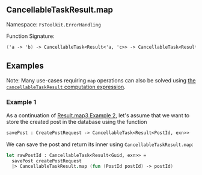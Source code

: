 ## CancellableTaskResult.map

Namespace: `FsToolkit.ErrorHandling`

Function Signature:

```fsharp
('a -> 'b) -> CancellableTask<Result<'a, 'c>> -> CancellableTask<Result<'b, 'c>>
```

## Examples

Note: Many use-cases requiring `map` operations can also be solved using [the `cancellableTaskResult` computation expression](../cancellableTaskResult/ce.md).

### Example 1

As a continuation of [Result.map3 Example 2](../result/map3.md#example-2), let's assume that we want to store the created post in the database using the function

```fsharp
savePost : CreatePostRequest -> CancellableTask<Result<PostId, exn>>
```

We can save the post and return its inner using `CancellableTaskResult.map`:

```fsharp
let rawPostId : CancellableTask<Result<Guid, exn>> =
  savePost createPostRequest
  |> CancellableTaskResult.map (fun (PostId postId) -> postId)
```

